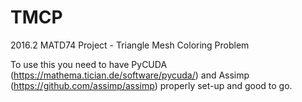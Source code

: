 # TMCP
2016.2 MATD74 Project - Triangle Mesh Coloring Problem

To use this you need to have PyCUDA (https://mathema.tician.de/software/pycuda/) 
and Assimp (https://github.com/assimp/assimp) properly set-up and good to go.

